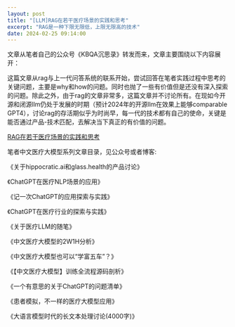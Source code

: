 ```yaml
---
layout: post
title: "[LLM]RAG在若干医疗场景的实践和思考"
excerpt: "RAG是一种下限无限低，上限无限高的技术"
date: 2024-02-25 09:14:00
---
```


文章从笔者自己的公众号《KBQA沉思录》转发而来，文章主要围绕以下内容展开：

这篇文章从rag与上一代问答系统的联系开始，尝试回答在笔者实践过程中思考的关键问题，主要是why和how的问题。同时也抛了一些有价值但是还没有深入探索的问题。除此之外，由于rag的文章非常多，这篇文章并不讨论所有。在现如今开源和闭源llm仍处于发展的时期（预计2024年的开源llm在效果上能够comparable GPT4），讨论rag的存活期似乎为时尚早，每一代的技术都有自己的使命，关键是能否通过产品-技术匹配，去解决当下真正的有价值的问题。

[RAG在若干医疗场景的实践和思考](https://mp.weixin.qq.com/s?__biz=MzU2MTY2ODEzNA==&mid=2247484869&idx=1&sn=4bf5c85a58fa2e5ee477442752d2a832&chksm=fc740c8ccb03859afd52c4294626eb7b9014533cb4615343f4102708a46128db8fe70afa8407&token=1535827598&lang=zh_CN#rd)

笔者中文医疗大模型系列文章目录，见公众号或者博客:

《关于hippocratic.ai和glass.health的产品讨论》

《ChatGPT在医疗NLP场景的应用》

《记一次ChatGPT的应用探索与实践》

《ChatGPT在医疗行业的探索与实践》

《关于医疗LLM的随笔》

《中文医疗大模型的2W1H分析》

《中文医疗大模型也可以“学富五车”？》

《【中文医疗大模型】训练全流程源码剖析》

《一个有意思的关于ChatGPT的问题清单》

《患者模拟，不一样的医疗大模型应用》

《大语言模型时代的长文本处理讨论(4000字)》
